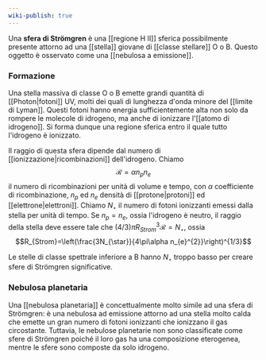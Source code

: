 ```yaml
---
wiki-publish: true
---
```

Una **sfera di Strömgren** è una [[regione H II]] sferica possibilmente presente attorno ad una [[stella]] giovane di [[classe stellare]] O o B. Questo oggetto è osservato come una [[nebulosa a emissione]].
### Formazione
Una stella massiva di classe O o B emette grandi quantità di [[Photon|fotoni]] UV, molti dei quali di lunghezza d'onda minore del [[limite di Lyman]]. Questi fotoni hanno energia sufficientemente alta non solo da rompere le molecole di idrogeno, ma anche di ionizzare l'[[atomo di idrogeno]]. Si forma dunque una regione sferica entro il quale tutto l'idrogeno è ionizzato.

Il raggio di questa sfera dipende dal numero di [[ionizzazione|ricombinazioni]] dell'idrogeno. Chiamo
$$\mathcal{R}=\alpha n_{p}n_{e}$$
il numero di ricombinazioni per unità di volume e tempo, con $\alpha$ coefficiente di ricombinazione, $n_{p}$ ed $n_{e}$ densità di [[protone|protoni]] ed [[elettrone|elettroni]]. Chiamo $N_{\star}$ il numero di fotoni ionizzanti emessi dalla stella per unità di tempo. Se $n_{p}=n_{e}$, ossia l'idrogeno è neutro, il raggio della stella deve essere tale che $(4/3)\pi R_{Strom}^{3} \mathcal{R}=N_{\star}$, ossia
$$R_{Strom}=\left(\frac{3N_{\star}}{4\pi\alpha n_{e}^{2}}\right)^{1/3}$$

Le stelle di classe spettrale inferiore a B hanno $N_{\star}$ troppo basso per creare sfere di Strömgren significative.
### Nebulosa planetaria
Una [[nebulosa planetaria]] è concettualmente molto simile ad una sfera di Strömgren: è una nebulosa ad emissione attorno ad una stella molto calda che emette un gran numero di fotoni ionizzanti che ionizzano il gas circostante. Tuttavia, le nebulose planetarie non sono classificate come sfere di Strömgren poiché il loro gas ha una composizione eterogenea, mentre le sfere sono composte da solo idrogeno.